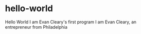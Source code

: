 # hello-world
Hello World I am Evan Cleary's first program
I am Evan Cleary, an entrepreneur from Philadelphia
